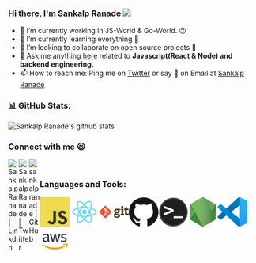 ### Hi there, I'm Sankalp Ranade <img src="https://media.giphy.com/media/hvRJCLFzcasrR4ia7z/giphy.gif" width="25px">

<!--
**sankalp-ranade/sankalp-ranade** is a ✨ _special_ ✨ repository because its `README.md` (this file) appears on your GitHub profile.

Here are some ideas to get you started:
-->

- 🔭 I’m currently working in JS-World & Go-World. 😉
- 🌱 I’m currently learning everything 🤣
- 👯 I’m looking to collaborate on open source projects 🤝
- 💬 Ask me anything [here](https://github.com/sankalp-ranade/sankalp-ranade/issues) related to <b>Javascript(React & Node) and backend engineering.</b>
- 📫 How to reach me: Ping me on [Twitter] or say 👋  on Email at [Sankalp Ranade](mailto:ranadesankalp@gmail.com)


### 📊 GitHub Stats:
![Sankalp Ranade's github stats](https://github-readme-stats.vercel.app/api?username=sankalp-ranade&show_icons=true&theme=dracula&count_private=true&include_all_commits=true&hide=contribs,issues,stars)

### Connect with me :smiley:

[<img align="left" alt="Sankalp Ranade | Linkdin" width="21px" src="https://firebasestorage.googleapis.com/v0/b/github--images.appspot.com/o/Github%20images%2Flinkedin.svg?alt=media&token=0e662ab8-db11-475a-9c43-18d89bcdfde0" />][linkedin]
[<img align="left" alt="Sankalp Ranade | Twitter" width="21px" src="https://firebasestorage.googleapis.com/v0/b/github--images.appspot.com/o/Github%20images%2Ftwitter.svg?alt=media&token=0e4ffc45-d873-47ee-b08c-9b98b4fe66cf" />][Twitter]
[<img align="left" alt="sankalp ranade | GitHub" width="22px" src="https://cdn.jsdelivr.net/npm/simple-icons@v3/icons/github.svg" />][github]
<br />

### Languages and Tools:
<img align="left" alt="JavaScript" width="60px" src="https://raw.githubusercontent.com/github/explore/80688e429a7d4ef2fca1e82350fe8e3517d3494d/topics/javascript/javascript.png" />
<img align="left" alt="React" width="60px" src="https://raw.githubusercontent.com/github/explore/80688e429a7d4ef2fca1e82350fe8e3517d3494d/topics/react/react.png" />
<img align="left" alt="Git" width="60px" src="https://raw.githubusercontent.com/github/explore/80688e429a7d4ef2fca1e82350fe8e3517d3494d/topics/git/git.png" />
<img align="left" alt="GitHub" width="60px" src="https://raw.githubusercontent.com/github/explore/78df643247d429f6cc873026c0622819ad797942/topics/github/github.png" />
<img align="left" alt="Terminal" width="60px" src="https://raw.githubusercontent.com/github/explore/80688e429a7d4ef2fca1e82350fe8e3517d3494d/topics/terminal/terminal.png" />
<img align="left" alt="Node.js" width="60px" src="https://raw.githubusercontent.com/github/explore/80688e429a7d4ef2fca1e82350fe8e3517d3494d/topics/nodejs/nodejs.png" />
<img align="left" alt="Visual Studio Code" width="60px" src="https://raw.githubusercontent.com/github/explore/80688e429a7d4ef2fca1e82350fe8e3517d3494d/topics/visual-studio-code/visual-studio-code.png" />
<img align="left" alt="AWS" width="60px" src="https://raw.githubusercontent.com/github/explore/80688e429a7d4ef2fca1e82350fe8e3517d3494d/topics/aws/aws.png" />

<br />

[linkedin]: https://linkedin.com/in/sankalp-ranade
[Twitter]: https://twitter.com/sankalp_ranade
[github]: https://github.com/sankalp-ranade
